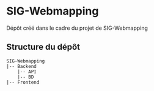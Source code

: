 # SIG-Webmapping
Dépôt créé dans le cadre du projet de SIG-Webmapping

## Structure du dépôt
```
SIG-Webmapping
|-- Backend
    |-- API
    |-- BD
|-- Frontend
```